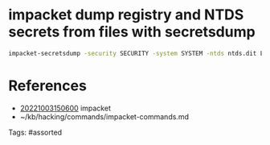 # impacket dump registry and NTDS secrets from files with secretsdump
```bash
impacket-secretsdump -security SECURITY -system SYSTEM -ntds ntds.dit LOCAL
```

# References
- [20221003150600](/zet/20221003150600/README.md) impacket
- ~/kb/hacking/commands/impacket-commands.md

Tags:
    #assorted
